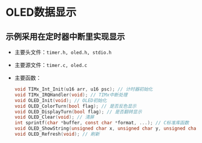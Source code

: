 # OLED数据显示

## 示例采用在定时器中断里实现显示

- 主要头文件：`timer.h, oled.h, stdio.h`

- 主要源文件：`timer.c, oled.c`

- 主要函数：

  ```c
  void TIMx_Int_Init(u16 arr, u16 psc); // 计时器初始化
  void TIMx_IRQHandler(void); // TIMx中断处理
  void OLED_Init(void); // OLED初始化
  void OLED_ColorTurn(bool flag); // 是否反色显示
  void OLED_DisplayTurn(bool flag); // 是否翻转显示
  void OLED_Clear(void); // 清屏
  int sprintf(char *buffer, const char *format, ...); // C标准库函数
  void OLED_ShowString(unsigned char x, unsigned char y, unsigned char *buffer, unsigned char size); // 显示（非中文）字符
  void OLED_Refresh(void); // 刷新
  ```